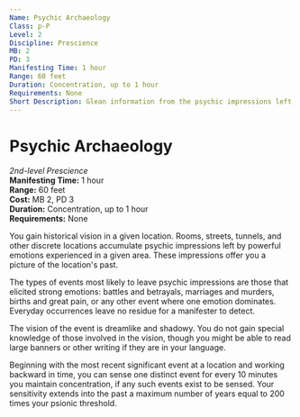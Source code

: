 ```yaml
---
Name: Psychic Archaeology
Class: p-P
Level: 2
Discipline: Prescience
MB: 2
PD: 3
Manifesting Time: 1 hour
Range: 60 feet
Duration: Concentration, up to 1 hour
Requirements: None
Short Description: Glean information from the psychic impressions left in a locale
---
```

# Psychic Archaeology
*2nd-level Prescience*\
**Manifesting Time:** 1 hour\
**Range:** 60 feet\
**Cost:** MB 2, PD 3\
**Duration:** Concentration, up to 1 hour\
**Requirements:** None

You gain historical vision in a given location.
Rooms, streets, tunnels, and other discrete locations accumulate
psychic impressions left by powerful emotions experienced
in a given area. These impressions offer you a picture of
the location's past.

The types of events most likely to leave psychic impressions
are those that elicited strong emotions: battles and betrayals,
marriages and murders, births and great pain, or any other
event where one emotion dominates. Everyday occurrences leave
no residue for a manifester to detect.

The vision of the event is dreamlike and shadowy. You do not
gain special knowledge of those involved in the vision, though
you might be able to read large banners or other writing if
they are in your language.

Beginning with the most recent significant event at a location
and working backward in time, you can sense one distinct event
for every 10 minutes you maintain concentration, if any such
events exist to be sensed. Your sensitivity extends into the
past a maximum number of years equal to 200 times your psionic
threshold.
